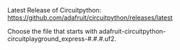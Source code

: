 Latest Release of Circuitpython:
https://github.com/adafruit/circuitpython/releases/latest

Choose the file that starts with adafruit-circuitpython-circuitplayground_express-#.#.#.uf2.
